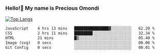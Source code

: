 ### Hello!👋 My name is Precious Omondi 

[![Top Langs](https://github-readme-stats.vercel.app/api/top-langs/?username=Presho99&langs_count=8&theme=dark)](https://github.com/Presho99/github-readme-stats)



<!--START_SECTION:waka-->

```txt
JavaScript    4 hrs 13 mins   ███████████████▓░░░░░░░░░   62.20 %
CSS           2 hrs 11 mins   ████████░░░░░░░░░░░░░░░░░   32.34 %
HTML          21 mins         █▒░░░░░░░░░░░░░░░░░░░░░░░   05.40 %
Image (svg)   0 secs          ░░░░░░░░░░░░░░░░░░░░░░░░░   00.06 %
Git Config    0 secs          ░░░░░░░░░░░░░░░░░░░░░░░░░   00.01 %
```

<!--END_SECTION:waka-->

